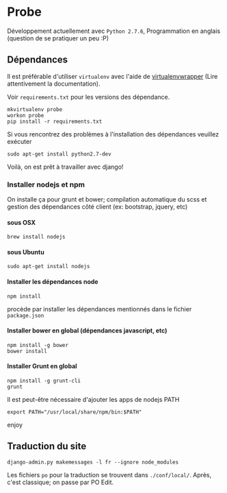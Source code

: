 # Probe

Développement actuellement avec `Python 2.7.6`, Programmation en anglais (question de se pratiquer un peu :P)

## Dépendances

Il est préférable d'utiliser `virtualenv` avec l'aide de [virtualenvwrapper](http://virtualenvwrapper.readthedocs.org/en/latest/) (Lire attentivement la documentation).

Voir `requirements.txt` pour les versions des dépendance.

    mkvirtualenv probe
    workon probe
    pip install -r requirements.txt

Si vous rencontrez des problèmes à l'installation des dépendances veuillez exécuter

    sudo apt-get install python2.7-dev

Voilà, on est prêt à travailler avec django!

### Installer nodejs et npm

On installe ça pour grunt et bower; compilation automatique du scss et gestion des dépendances côté client (ex: bootstrap, jquery, etc)

#### sous OSX

    brew install nodejs

#### sous Ubuntu

    sudo apt-get install nodejs

#### Installer les dépendances node

    npm install

procède par installer les dépendances mentionnés dans le fichier `package.json`

#### Installer bower en global (dépendances javascript, etc)

    npm install -g bower
    bower install

#### Installer Grunt en global

    npm install -g grunt-cli
    grunt

Il est peut-être nécessaire d'ajouter les apps de nodejs PATH

    export PATH="/usr/local/share/npm/bin:$PATH"

enjoy

## Traduction du site

    django-admin.py makemessages -l fr --ignore node_modules

Les fichiers `po` pour la traduction se trouvent dans `./conf/local/`. Après, c'est classique; on passe par PO Edit.
